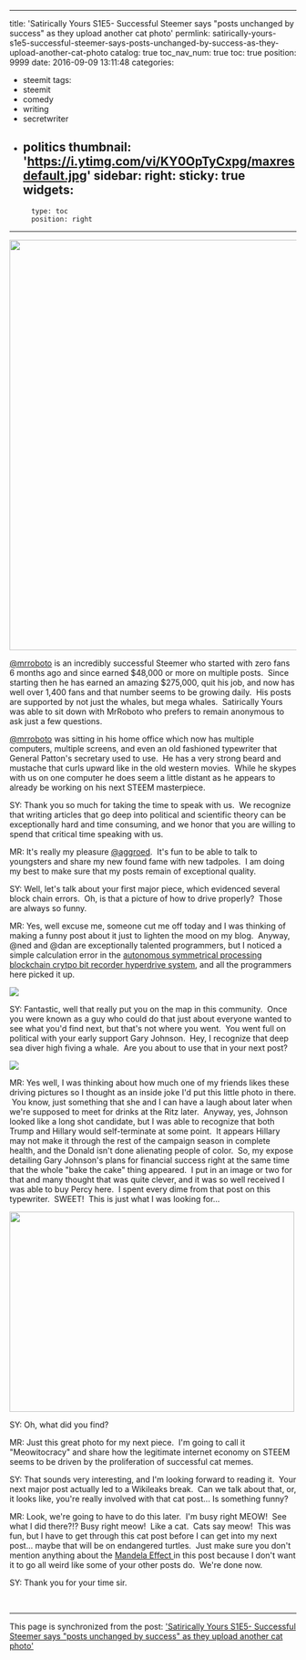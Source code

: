
---
title: 'Satirically Yours S1E5- Successful Steemer says "posts unchanged by success" as they upload another cat photo'
permlink: satirically-yours-s1e5-successful-steemer-says-posts-unchanged-by-success-as-they-upload-another-cat-photo
catalog: true
toc_nav_num: true
toc: true
position: 9999
date: 2016-09-09 13:11:48
categories:
- steemit
tags:
- steemit
- comedy
- writing
- secretwriter
- politics
thumbnail: 'https://i.ytimg.com/vi/KY0OpTyCxpg/maxresdefault.jpg'
sidebar:
    right:
        sticky: true
widgets:
    -
        type: toc
        position: right
---


<html>
<p><img src="https://i.ytimg.com/vi/KY0OpTyCxpg/maxresdefault.jpg" width="1280" height="720"/></p>
<p><a href="https://www.youtube.com/watch?v=xfr64zoBTAQ">@mrroboto</a> is an incredibly successful Steemer who started with zero fans 6 months ago and since earned $48,000 or more on multiple posts. &nbsp;Since starting then he has earned an amazing $275,000, quit his job, and now has well over 1,400 fans and that number seems to be growing daily. &nbsp;His posts are supported by not just the whales, but mega whales. &nbsp;Satirically Yours was able to sit down with MrRoboto who prefers to remain anonymous to ask just a few questions.</p>
<p><a href="https://www.youtube.com/watch?v=xfr64zoBTAQ">@mrroboto</a> was sitting in his home office which now has multiple computers, multiple screens, and even an old fashioned typewriter that General Patton's secretary used to use. &nbsp;He has a very strong beard and mustache that curls upward like in the old western movies. &nbsp;While he skypes with us on one computer he does seem a little distant as he appears to already be working on his next STEEM masterpiece.</p>
<p>SY: Thank you so much for taking the time to speak with us. &nbsp;We recognize that writing articles that go deep into political and scientific theory can be exceptionally hard and time consuming, and we honor that you are willing to spend that critical time speaking with us.</p>
<p>MR: It's really my pleasure <a href="https://steemit.com/@aggroed">@aggroed</a>. &nbsp;It's fun to be able to talk to youngsters and share my new found fame with new tadpoles. &nbsp;I am doing my best to make sure that my posts remain of exceptional quality.</p>
<p>SY: Well, let's talk about your first major piece, which evidenced several block chain errors. &nbsp;Oh, is that a picture of how to drive properly? &nbsp;Those are always so funny.</p>
<p>MR: Yes, well excuse me, someone cut me off today and I was thinking of making a funny post about it just to lighten the mood on my blog. &nbsp;Anyway, @ned and @dan are exceptionally talented programmers, but I noticed a simple calculation error in the <a href="https://robots.thoughtbot.com/pong-clone-in-javascript">autonomous symmetrical processing blockchain crytpo bit recorder hyperdrive system</a>, and all the programmers here picked it up.</p>
<p><img src="http://thefuturebuzz.com/pics/viral-images-4/society.png"/></p>
<p>SY: Fantastic, well that really put you on the map in this community. &nbsp;Once you were known as a guy who could do that just about everyone wanted to see what you'd find next, but that's not where you went. &nbsp;You went full on political with your early support Gary Johnson. &nbsp;Hey, I recognize that deep sea diver high fiving a whale. &nbsp;Are you about to use that in your next post?</p>
<p><img src="http://thefuturebuzz.com/pics/viral-images-4/fish.jpg"/></p>
<p>MR: Yes well, I was thinking about how much one of my friends likes these driving pictures so I thought as an inside joke I'd put this little photo in there. &nbsp;You know, just something that she and I can have a laugh about later when we're supposed to meet for drinks at the Ritz later. &nbsp;Anyway, yes, Johnson looked like a long shot candidate, but I was able to recognize that both Trump and Hillary would self-terminate at some point. &nbsp;It appears Hillary may not make it through the rest of the campaign season in complete health, and the Donald isn't done alienating people of color. &nbsp;So, my expose detailing Gary Johnson's plans for financial success right at the same time that the whole "bake the cake" thing appeared. &nbsp;I put in an image or two for that and many thought that was quite clever, and it was so well received I was able to buy Percy here. &nbsp;I spent every dime from that post on this typewriter. &nbsp;SWEET! &nbsp;This is just what I was looking for...</p>
<p><img src="https://cdn.meme.am/instances/500x/63565709.jpg" width="500" height="351"/></p>
<p>SY: Oh, what did you find?</p>
<p>MR: Just this great photo for my next piece. &nbsp;I'm going to call it "Meowitocracy" and share how the legitimate internet economy on STEEM seems to be driven by the proliferation of successful cat memes.</p>
<p>SY: That sounds very interesting, and I'm looking forward to reading it. &nbsp;Your next major post actually led to a Wikileaks break. &nbsp;Can we talk about that, or, it looks like, you're really involved with that cat post... Is something funny?</p>
<p>MR: Look, we're going to have to do this later. &nbsp;I'm busy right MEOW! &nbsp;See what I did there?!? Busy right meow! &nbsp;Like a cat. &nbsp;Cats say meow! &nbsp;This was fun, but I have to get through this cat post before I can get into my next post... maybe that will be on endangered turtles.&nbsp; Just make sure you don't mention anything about the <a href="https://www.youtube.com/watch?v=oe65g0K8ePc">Mandela Effect </a>in this post because I don't want it to go all weird like some of your other posts do. &nbsp;We're done now.</p>
<p>SY: Thank you for your time sir.</p>
<p><br></p>
</html>

- - -

This page is synchronized from the post: ['Satirically Yours S1E5- Successful Steemer says "posts unchanged by success" as they upload another cat photo'](https://steemit.com/@aggroed/satirically-yours-s1e5-successful-steemer-says-posts-unchanged-by-success-as-they-upload-another-cat-photo)
